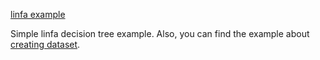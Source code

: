 [linfa example](linfa_example/src/main.rs)

Simple linfa decision tree example. Also, you can find the example about [creating dataset](linfa_example/src/constitude_dataset.rs).